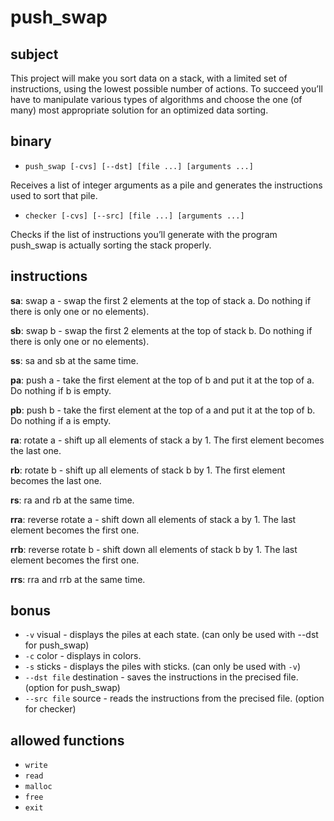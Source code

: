 # push_swap

## subject

This project will make you sort data on a stack, with a limited set of instructions, using
the lowest possible number of actions. To succeed you’ll have to manipulate various
types of algorithms and choose the one (of many) most appropriate solution for an
optimized data sorting.

## binary

- `push_swap [-cvs] [--dst] [file ...] [arguments ...]`

Receives a list of integer arguments as a pile and generates the instructions used to sort that pile.


- `checker [-cvs] [--src] [file ...] [arguments ...]`

Checks if the list of instructions you’ll generate with the program push_swap is actually sorting the stack properly.

## instructions

**sa**: swap a - swap the first 2 elements at the top of stack a. Do nothing if there
is only one or no elements).

**sb**: swap b - swap the first 2 elements at the top of stack b. Do nothing if there
is only one or no elements).

**ss**: sa and sb at the same time.

**pa**: push a - take the first element at the top of b and put it at the top of a. Do
nothing if b is empty.

**pb**: push b - take the first element at the top of a and put it at the top of b. Do
nothing if a is empty.

**ra**: rotate a - shift up all elements of stack a by 1. The first element becomes
the last one.

**rb**: rotate b - shift up all elements of stack b by 1. The first element becomes
the last one.

**rs**: ra and rb at the same time.

**rra**: reverse rotate a - shift down all elements of stack a by 1. The last element
becomes the first one.

**rrb**: reverse rotate b - shift down all elements of stack b by 1. The last element
becomes the first one.

**rrs**: rra and rrb at the same time.

## bonus

- `-v` visual - displays the piles at each state. (can only be used with --dst for push_swap)
- `-c` color - displays in colors.
- `-s` sticks - displays the piles with sticks. (can only be used with `-v`)
- `--dst file` destination - saves the instructions in the precised file. (option for push_swap)
- `--src file` source - reads the instructions from the precised file. (option for checker) 

## allowed functions

- `write`
- `read`
- `malloc`
- `free`
- `exit`
